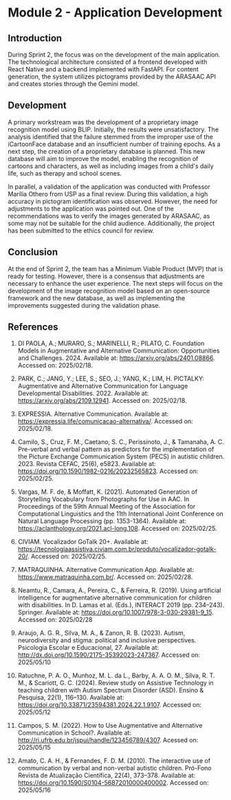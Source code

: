 # Module 2 - Application Development

## Introduction

During Sprint 2, the focus was on the development of the main application. The technological architecture consisted of a frontend developed with React Native and a backend implemented with FastAPI. For content generation, the system utilizes pictograms provided by the ARASAAC API and creates stories through the Gemini model.

## Development

A primary workstream was the development of a proprietary image recognition model using BLIP. Initially, the results were unsatisfactory. The analysis identified that the failure stemmed from the improper use of the iCartoonFace database and an insufficient number of training epochs. As a next step, the creation of a proprietary database is planned. This new database will aim to improve the model, enabling the recognition of cartoons and characters, as well as including images from a child's daily life, such as therapy and school scenes.

In parallel, a validation of the application was conducted with Professor Marília Othero from USP as a final review. During this validation, a high accuracy in pictogram identification was observed. However, the need for adjustments to the application was pointed out. One of the recommendations was to verify the images generated by ARASAAC, as some may not be suitable for the child audience. Additionally, the project has been submitted to the ethics council for review.

## Conclusion

At the end of Sprint 2, the team has a Minimum Viable Product (MVP) that is ready for testing. However, there is a consensus that adjustments are necessary to enhance the user experience. The next steps will focus on the development of the image recognition model based on an open-source framework and the new database, as well as implementing the improvements suggested during the validation phase.

## References

1. DI PAOLA, A.; MURARO, S.; MARINELLI, R.; PILATO, C. Foundation Models in Augmentative and Alternative Communication: Opportunities and Challenges. 2024. Available at: https://arxiv.org/abs/2401.08866. Accessed on: 2025/02/18.

2. PARK, C.; JANG, Y.; LEE, S.; SEO, J.; YANG, K.; LIM, H. PICTALKY: Augmentative and Alternative Communication for Language Developmental Disabilities. 2022. Available at: https://arxiv.org/abs/2109.12941. Accessed on: 2025/02/18.

3. EXPRESSIA. Alternative Communication. Available at: https://expressia.life/comunicacao-alternativa/. Accessed on: 2025/02/18.

4. Camilo, S., Cruz, F. M., Caetano, S. C., Perissinoto, J., & Tamanaha, A. C. Pre-verbal and verbal pattern as predictors for the implementation of the Picture Exchange Communication System (PECS) in autistic children. 2023. Revista CEFAC, 25(6), e5823. Available at: https://doi.org/10.1590/1982-0216/20232565823. Accessed on: 2025/02/25.

5. Vargas, M. F. de, & Moffatt, K. (2021). Automated Generation of Storytelling Vocabulary from Photographs for Use in AAC. In Proceedings of the 59th Annual Meeting of the Association for Computational Linguistics and the 11th International Joint Conference on Natural Language Processing (pp. 1353-1364). Available at: https://aclanthology.org/2021.acl-long.108. Accessed on: 2025/02/25.

6. CIVIAM. Vocalizador GoTalk 20+. Available at: https://tecnologiaassistiva.civiam.com.br/produto/vocalizador-gotalk-20/. Accessed on: 2025/02/25. 

7. MATRAQUINHA. Alternative Communication App. Available at: https://www.matraquinha.com.br/. Accessed on: 2025/02/28.

8. Neamtu, R., Camara, A., Pereira, C., & Ferreira, R. (2019). Using artificial intelligence for augmentative alternative communication for children with disabilities. In D. Lamas et al. (Eds.), INTERACT 2019 (pp. 234–243). Springer.  Available at: https://doi.org/10.1007/978-3-030-29381-9_15. Accessed on: 2025/02/28

9. Araujo, A. G. R., Silva, M. A., & Zanon, R. B. (2023). Autism, neurodiversity and stigma: political and inclusive perspectives. Psicologia Escolar e Educacional, 27. Available at: http://dx.doi.org/10.1590/2175-35392023-247367. Accessed on: 2025/05/10

10. Ratuchne, P. A. O., Munhoz, M. L. da L., Barby, A. A. O. M., Silva, R. T. M., & Scariott, G. C. (2024). Review study on Assistive Technology in teaching children with Autism Spectrum Disorder (ASD). Ensino & Pesquisa, 22(1), 116–130. Available at: https://doi.org/10.33871/23594381.2024.22.1.9107. Accessed on: 2025/05/12

11. Campos, S. M. (2022). How to Use Augmentative and Alternative Communication in School?. Available at: http://ri.ufrb.edu.br/jspui/handle/123456789/4307. Acessed on: 2025/05/15

12. Amato, C. A. H., & Fernandes, F. D. M. (2010). The interactive use of communication by verbal and non-verbal autistic children. Pró-Fono Revista de Atualização Científica, 22(4), 373–378. Available at: https://doi.org/10.1590/S0104-56872010000400002. Accessed on: 2025/05/16
